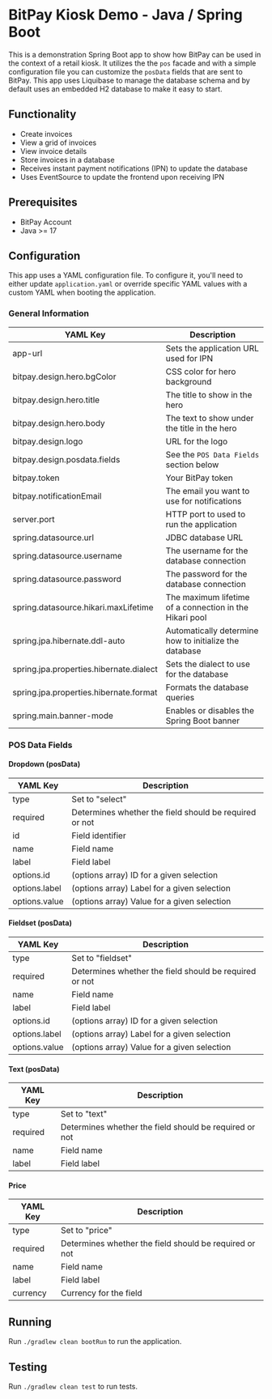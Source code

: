 # BitPay Kiosk Demo - Java / Spring Boot

This is a demonstration Spring Boot app to show how BitPay can be used in the
context of a retail kiosk. It utilizes the the `pos` facade and with a simple 
configuration file you can customize the `posData` fields that are sent to
BitPay. This app uses Liquibase to manage the database schema and by default
uses an embedded H2 database to make it easy to start.

## Functionality

- Create invoices
- View a grid of invoices
- View invoice details
- Store invoices in a database
- Receives instant payment notifications (IPN) to update the database
- Uses EventSource to update the frontend upon receiving IPN

## Prerequisites

- BitPay Account
- Java >= 17

## Configuration

This app uses a YAML configuration file. To configure it, you'll need to either
update `application.yaml` or override specific YAML values with a custom YAML
when booting the application.

### General Information

| YAML Key                                | Description                                             |
| --------------------------------------- | ------------------------------------------------------- |
| app-url                                 | Sets the application URL used for IPN                   |
| bitpay.design.hero.bgColor              | CSS color for hero background                           |
| bitpay.design.hero.title                | The title to show in the hero                           |
| bitpay.design.hero.body                 | The text to show under the title in the hero            |
| bitpay.design.logo                      | URL for the logo                                        |
| bitpay.design.posdata.fields            | See the `POS Data Fields` section below                 |
| bitpay.token                            | Your BitPay token                                       |
| bitpay.notificationEmail                | The email you want to use for notifications             |
| server.port                             | HTTP port to used to run the application                |
| spring.datasource.url                   | JDBC database URL                                       |
| spring.datasource.username              | The username for the database connection                |
| spring.datasource.password              | The password for the database connection                |
| spring.datasource.hikari.maxLifetime    | The maximum lifetime of a connection in the Hikari pool |
| spring.jpa.hibernate.ddl-auto           | Automatically determine how to initialize the database  |
| spring.jpa.properties.hibernate.dialect | Sets the dialect to use for the database                |
| spring.jpa.properties.hibernate.format  | Formats the database queries                            |
| spring.main.banner-mode                 | Enables or disables the Spring Boot banner              |

### POS Data Fields

#### Dropdown (posData)

| YAML Key      | Description                                            |
| ------------- | ------------------------------------------------------ |
| type          | Set to "select"                                        |
| required      | Determines whether the field should be required or not |
| id            | Field identifier                                       |
| name          | Field name                                             |
| label         | Field label                                            |
| options.id    | (options array) ID for a given selection               |
| options.label | (options array) Label for a given selection            |
| options.value | (options array) Value for a given selection            |

#### Fieldset (posData)

| YAML Key      | Description                                            |
| ------------- | ------------------------------------------------------ |
| type          | Set to "fieldset"                                      |
| required      | Determines whether the field should be required or not |
| name          | Field name                                             |
| label         | Field label                                            |
| options.id    | (options array) ID for a given selection               |
| options.label | (options array) Label for a given selection            |
| options.value | (options array) Value for a given selection            |

#### Text (posData)

| YAML Key | Description                                            |
| -------- | ------------------------------------------------------ |
| type     | Set to "text"                                          |
| required | Determines whether the field should be required or not |
| name     | Field name                                             |
| label    | Field label                                            |

#### Price

| YAML Key | Description                                            |
| -------- | ------------------------------------------------------ |
| type     | Set to "price"                                         |
| required | Determines whether the field should be required or not |
| name     | Field name                                             |
| label    | Field label                                            |
| currency | Currency for the field                                 |

## Running

Run `./gradlew clean bootRun` to run the application.

## Testing

Run `./gradlew clean test` to run tests.
